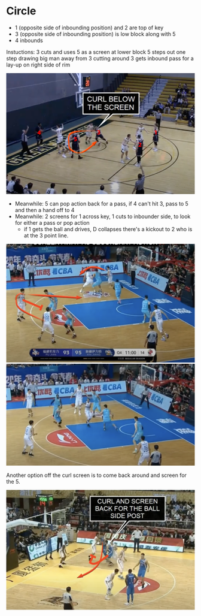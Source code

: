 # Circle

- 1 (opposite side of inbounding position) and 2 are top of key
- 3 (opposite side of inbounding position) is low block along with 5
- 4 inbounds

Instuctions:
3 cuts and uses 5 as a screen at lower block
5 steps out one step drawing big man away from 3 cutting around
3 gets inbound pass for a lay-up on right side of rim

![Circle](./circle.png)

- Meanwhile: 5 can pop action back for a pass, if 4 can't hit 3, pass to 5 and then a hand off to 4
- Meanwhile: 2 screens for 1 across key, 1 cuts to inbounder side, to look for either a pass or pop action
   - if 1 gets the ball and drives, D collapses there's a kickout to 2 who is at the 3 point line.

![Pop Action](./popaction.png)
![Kick Back to 2](./kickbackto2.png)

Another option off the curl screen is to come back around and screen for the 5.

![Screen for Big](screenforbig.png)